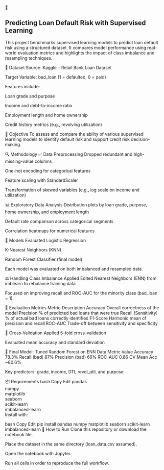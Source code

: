 🏦
## Predicting Loan Default Risk with Supervised Learning
This project benchmarks supervised learning models to predict loan default risk using a structured dataset. It compares model performance using real-world evaluation metrics and highlights the impact of class imbalance and resampling techniques.


📂 Dataset
Source: Kaggle – Retail Bank Loan Dataset

Target Variable: bad_loan (1 = defaulted, 0 = paid)

Features include:

Loan grade and purpose

Income and debt-to-income ratio

Employment length and home ownership

Credit history metrics (e.g., revolving utilization)

🎯 Objective
To assess and compare the ability of various supervised learning models to identify default risk and support credit risk decision-making.

🔍 Methodology
✅ Data Preprocessing
Dropped redundant and high-missing-value columns

One-hot encoding for categorical features

Feature scaling with StandardScaler

Transformation of skewed variables (e.g., log scale on income and utilization)

📊 Exploratory Data Analysis
Distribution plots by loan grade, purpose, home ownership, and employment length

Default rate comparison across categorical segments

Correlation heatmaps for numerical features

🧠 Models Evaluated
Logistic Regression

K-Nearest Neighbors (KNN)

Random Forest Classifier (final model)

Each model was evaluated on both imbalanced and resampled data.

⚖️ Handling Class Imbalance
Applied Edited Nearest Neighbors (ENN) from imblearn to rebalance training data

Focused on improving recall and ROC-AUC for the minority class (bad_loan = 1)

🧪 Evaluation Metrics
Metric	Description
Accuracy	Overall correctness of the model
Precision	% of predicted bad loans that were true
Recall (Sensitivity)	% of actual bad loans correctly identified
F1-Score	Harmonic mean of precision and recall
ROC-AUC	Trade-off between sensitivity and specificity

🔁 Cross-Validation
Applied 5-fold cross-validation

Evaluated mean accuracy and standard deviation

🏁 Final Model: Tuned Random Forest on ENN Data
Metric	Value
Accuracy	78.3%
Recall (bad)	87%
Precision (bad)	69%
ROC-AUC	0.86
CV Mean Acc	~80.6%

Key predictors: grade, income, DTI, revol_util, and purpose

📦 Requirements
bash
Copy
Edit
pandas  
numpy  
matplotlib  
seaborn  
scikit-learn  
imbalanced-learn  
Install with:

bash
Copy
Edit
pip install pandas numpy matplotlib seaborn scikit-learn imbalanced-learn
🚀 How to Run
Clone this repository or download the notebook file.

Place the dataset in the same directory (loan_data.csv assumed).

Open the notebook with Jupyter.

Run all cells in order to reproduce the full workflow.
